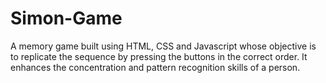# Simon-Game
A memory game built using HTML, CSS and Javascript whose objective is to replicate the sequence by pressing the buttons in the correct order. It enhances the concentration and pattern recognition skills of a person. 
